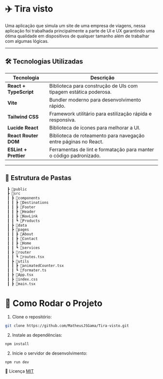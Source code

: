 # ✈️ Tira visto

Uma aplicação que simula um site de uma empresa de viagens, nessa aplicação foi trabalhada principalmente a parte de UI e UX garantindo uma ótima qualidade em dispositivos de qualquer tamanho além de trabalhar com algumas lógicas.

---
## 🛠️ Tecnologias Utilizadas

| Tecnologia             | Descrição                                                          |
| ---------------------- | ------------------------------------------------------------------ |
| **React + TypeScript** | Biblioteca para construção de UIs com tipagem estática poderosa.   |
| **Vite**               | Bundler moderno para desenvolvimento rápido.                       |
| **Tailwind CSS**       | Framework utilitário para estilização rápida e responsiva.         |
| **Lucide React**       | Biblioteca de ícones para melhorar a UI.                           |
| **React Router DOM**   | Biblioteca de roteamento para navegação entre páginas no React.    |
| **ESLint + Prettier**  | Ferramentas de lint e formatação para manter o código padronizado. |

---

## 📁 Estrutura de Pastas

```bash
 ┣ 📂public
 ┣ 📂src
 ┃ ┣ 📂components
 ┃ ┃ ┣ 📂Destinations
 ┃ ┃ ┣ 📂Footer
 ┃ ┃ ┣ 📂Header
 ┃ ┃ ┣ 📂NavLink
 ┃ ┃ ┗ 📂Products
 ┃ ┣ 📂data
 ┃ ┣ 📂pages
 ┃ ┃ ┣ 📂About
 ┃ ┃ ┣ 📂Contact
 ┃ ┃ ┣ 📂Home
 ┃ ┃ ┗ 📂services
 ┃ ┣ 📂router
 ┃ ┃ ┗ 📄routes.tsx
 ┃ ┣ 📂utils
 ┃ ┃ ┣ 📄animatedCounter.tsx
 ┃ ┃ ┗ 📄formater.ts
 ┃ ┣ 📄App.tsx
 ┃ ┣ 📄index.css
 ┃ ┣ 📄main.tsx
```

# 📌 Como Rodar o Projeto

1. Clone o repositório:

```bash
git clone https://github.com/MatheusJSGama/Tira-visto.git
```

2. Instale as dependências:

```bash
npm install
```

2. Inicie o servidor de desenvolvimento:

```bash
npm run dev
```

📝 Licença
[MIT](https://choosealicense.com/licenses/mit/)
